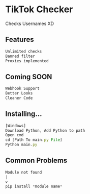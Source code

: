 
# TikTok Checker

Checks Usernames  XD

## Features

```js
Unlimited checks
Banned filter
Proxies implemented
```
## Coming SOON
```js
Webhook Support
Better Looks
Cleaner Code
```

## Installing...

```js
[Windows]
Download Python, Add Python to path
Open cmd
cd [Path To main.py File]
Python main.py
```

## Common Problems
```js
Module not found
|
v
pip install *module name*